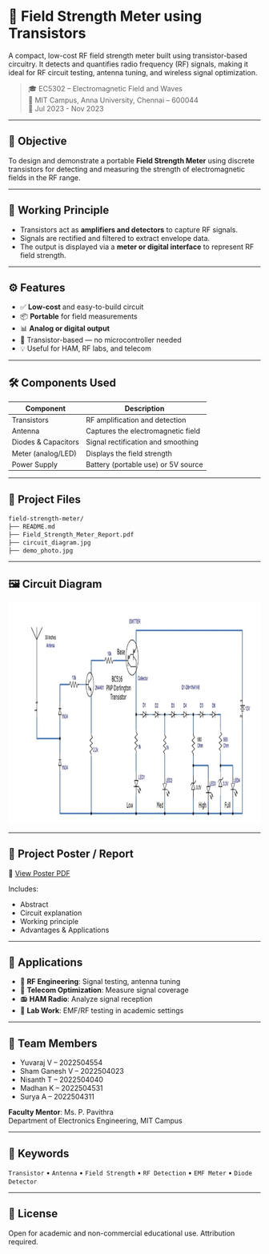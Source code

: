 # 📡 Field Strength Meter using Transistors

A compact, low-cost RF field strength meter built using transistor-based circuitry. It detects and quantifies radio frequency (RF) signals, making it ideal for RF circuit testing, antenna tuning, and wireless signal optimization.

> 🎓 EC5302 – Electromagnetic Field and Waves  
> 🏫 MIT Campus, Anna University, Chennai – 600044  
> 📆 Jul 2023 - Nov 2023

---

## 🎯 Objective

To design and demonstrate a portable **Field Strength Meter** using discrete transistors for detecting and measuring the strength of electromagnetic fields in the RF range.

---

## 🧪 Working Principle

- Transistors act as **amplifiers and detectors** to capture RF signals.
- Signals are rectified and filtered to extract envelope data.
- The output is displayed via a **meter or digital interface** to represent RF field strength.

---

## ⚙️ Features

- ✅ **Low-cost** and easy-to-build circuit
- 📦 **Portable** for field measurements
- 📊 **Analog or digital output**
- 🧰 Transistor-based — no microcontroller needed
- 💡 Useful for HAM, RF labs, and telecom

---

## 🛠️ Components Used

| Component         | Description                                |
|------------------|--------------------------------------------|
| Transistors       | RF amplification and detection             |
| Antenna           | Captures the electromagnetic field         |
| Diodes & Capacitors | Signal rectification and smoothing     |
| Meter (analog/LED)| Displays the field strength                |
| Power Supply      | Battery (portable use) or 5V source        |

---
## 📄 Project Files
```
field-strength-meter/
├── README.md                         
├── Field_Strength_Meter_Report.pdf   
├── circuit_diagram.jpg               
├── demo_photo.jpg       
```
---


## 🖼️ Circuit Diagram

![Circuit Diagram](./circuit_diagram.jpg)

---

## 📄 Project Poster / Report

📘 [View Poster PDF](./Field_Strength_Meter_Report.pdf)

Includes:
- Abstract
- Circuit explanation
- Working principle
- Advantages & Applications

---

## 🚀 Applications

- 📶 **RF Engineering**: Signal testing, antenna tuning  
- 📡 **Telecom Optimization**: Measure signal coverage  
- 📻 **HAM Radio**: Analyze signal reception  
- 🧪 **Lab Work**: EMF/RF testing in academic settings  

---

## 👥 Team Members

- Yuvaraj V – 2022504554  
- Sham Ganesh V – 2022504023  
- Nisanth T – 2022504040  
- Madhan K – 2022504531  
- Surya A – 2022504311  
  

**Faculty Mentor**: Ms. P. Pavithra  
Department of Electronics Engineering, MIT Campus

---

## 🔗 Keywords

`Transistor` • `Antenna` • `Field Strength` • `RF Detection` • `EMF Meter` • `Diode Detector`

---

## 📜 License

Open for academic and non-commercial educational use. Attribution required.
